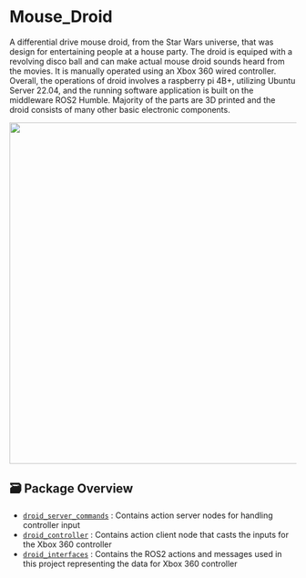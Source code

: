 # Mouse_Droid
A differential drive mouse droid, from the Star Wars universe, that was design for entertaining people at a house party. The droid is equiped with a revolving disco ball and can make actual mouse droid sounds heard from the movies. It is manually operated using an Xbox 360 wired controller. Overall, the operations of droid involves a raspberry pi 4B+, utilizing Ubuntu Server 22.04, and the running software application is built on the middleware ROS2 Humble. Majority of the parts are 3D printed and the droid consists of many other basic electronic components.    

<p align='center'>
    <img src=docs/images/mouse_droid_clip.gif width="600">
</p>

## 🗃️ Package Overview
- [`droid_server_commands`](./droid_setup/ros2_ws/src/droid_server_commands/) : Contains action server nodes for handling controller input
- [`droid_controller`](./remote_setup/ros2_ws/src/droid_controller/) : Contains action client node that casts the inputs for the Xbox 360 controller
- [`droid_interfaces`](./remote_setup/ros2_ws/src/droid_interfaces/) : Contains the ROS2 actions and messages used in this project representing the data for Xbox 360 controller


